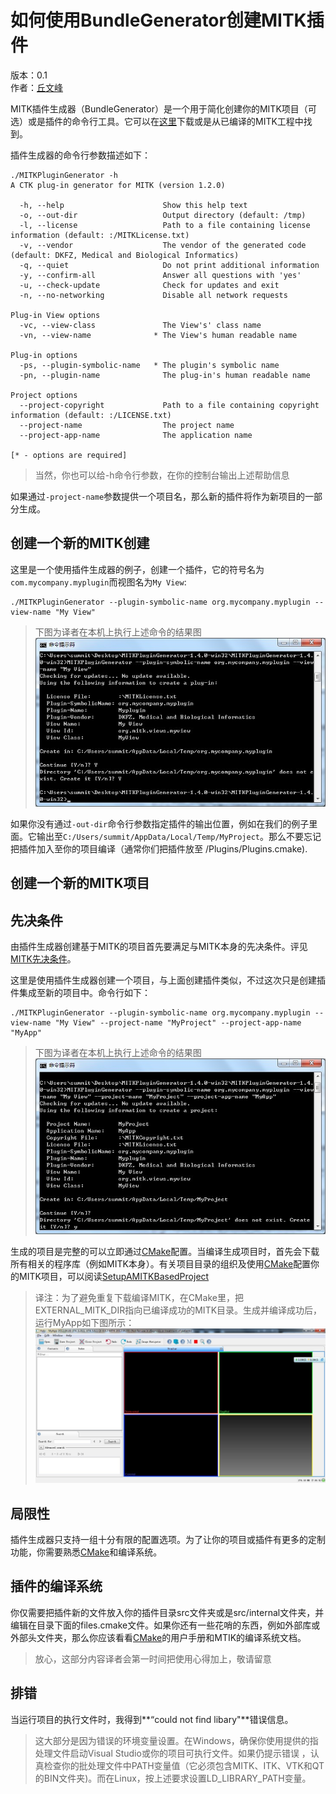 如何使用BundleGenerator创建MITK插件
=================================
版本：0.1  
作者：[丘文峰](mailto:809104518@qq.com)

MITK插件生成器（BundleGenerator）是一个用于简化创建你的MITK项目（可选）或是插件的命令行工具。它可以在[这里](http://www.mitk.org/wiki/Download)下载或是从已编译的MITK工程中找到。

插件生成器的命令行参数描述如下：

	./MITKPluginGenerator -h
	A CTK plug-in generator for MITK (version 1.2.0)
	
	  -h, --help                      Show this help text
	  -o, --out-dir                   Output directory (default: /tmp)
	  -l, --license                   Path to a file containing license information (default: :/MITKLicense.txt)
	  -v, --vendor                    The vendor of the generated code (default: DKFZ, Medical and Biological Informatics)
	  -q, --quiet                     Do not print additional information
	  -y, --confirm-all               Answer all questions with 'yes'
	  -u, --check-update              Check for updates and exit
	  -n, --no-networking             Disable all network requests
	
	Plug-in View options
	  -vc, --view-class               The View's' class name
	  -vn, --view-name              * The View's human readable name
	
	Plug-in options
	  -ps, --plugin-symbolic-name   * The plugin's symbolic name
	  -pn, --plugin-name              The plug-in's human readable name
	
	Project options
	  --project-copyright             Path to a file containing copyright information (default: :/LICENSE.txt)
	  --project-name                  The project name
	  --project-app-name              The application name
	
	[* - options are required]

> 当然，你也可以给-h命令行参数，在你的控制台输出上述帮助信息

如果通过`-project-name`参数提供一个项目名，那么新的插件将作为新项目的一部分生成。

创建一个新的MITK创建
------------------
这里是一个使用插件生成器的例子，创建一个插件，它的符号名为`com.mycompany.myplugin`而视图名为`My View`:

	./MITKPluginGenerator --plugin-symbolic-name org.mycompany.myplugin --view-name "My View"

> 下图为译者在本机上执行上述命令的结果图![运行结果图](image/newpluginpage0.jpg?raw=true)

如果你没有通过`-out-dir`命令行参数指定插件的输出位置，例如在我们的例子里面。它输出至`C:/Users/summit/AppData/Local/Temp/MyProject`。那么不要忘记把插件加入至你的项目编译（通常你们把插件放至 <your-project>/Plugins/Plugins.cmake).

创建一个新的MITK项目
------------------

先决条件
-------
由插件生成器创建基于MITK的项目首先要满足与MITK本身的先决条件。评见[MITK先决条件](http://docs.mitk.org/2012.06/BuildInstructionsPage.html)。

这里是使用插件生成器创建一个项目，与上面创建插件类似，不过这次只是创建插件集成至新的项目中。命令行如下：

	./MITKPluginGenerator --plugin-symbolic-name org.mycompany.myplugin --view-name "My View" --project-name "MyProject" --project-app-name "MyApp"

> 下图为译者在本机上执行上述命令的结果图![运行结果图](image/newpluginpage1.jpg?raw=true)

生成的项目是完整的可以立即通过[CMake](http://docs.mitk.org/2012.06/BlueBerry/reference/api/html/namespaceCMake.html)配置。当编译生成项目时，首先会下载所有相关的程序库（例如MITK本身）。有关项目目录的组织及使用[CMake](http://docs.mitk.org/2012.06/BlueBerry/reference/api/html/namespaceCMake.html)配置你的MITK项目，可以阅读[SetupAMITKBasedProject](http://www.mitk.org/wiki/SetupAMitkBasedProject)

> 译注：为了避免重复下载编译MITK，在CMake里，把EXTERNAL_MITK_DIR指向已编译成功的MITK目录。生成并编译成功后，运行MyApp如下图所示：![运行结果图](image/newpluginpage2.jpg?raw=true)

局限性
-----

插件生成器只支持一组十分有限的配置选项。为了让你的项目或插件有更多的定制功能，你需要熟悉[CMake](http://docs.mitk.org/2012.06/BlueBerry/reference/api/html/namespaceCMake.html)和编译系统。

插件的编译系统
------------
你仅需要把插件新的文件放入你的插件目录src文件夹或是src/internal文件夹，并编辑在目录下面的files.cmake文件。如果你还有一些花哨的东西，例如外部库或外部头文件夹，那么你应该看看[CMake](http://docs.mitk.org/2012.06/BlueBerry/reference/api/html/namespaceCMake.html)的用户手册和MTIK的编译系统文档。

> 放心，这部分内容译者会第一时间把使用心得加上，敬请留意

排错
----

当运行项目的执行文件时，我得到**“could not find libary"**错误信息。
> 这大部分是因为错误的环境变量设置。在Windows，确保你使用提供的指处理文件启动Visual Studio或你的项目可执行文件。如果仍提示错误 ，认真检查你的批处理文件中PATH变量值（它必须包含MITK、ITK、VTK和QT的BIN文件夹)。而在Linux，按上述要求设置LD_LIBRARY_PATH变量。

